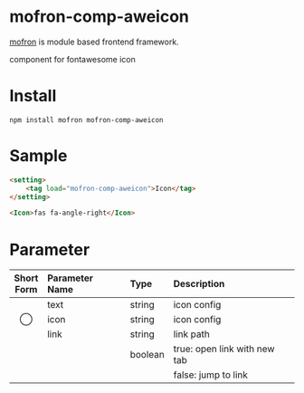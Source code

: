 # mofron-comp-aweicon
[mofron](https://mofron.github.io/mofron/) is module based frontend framework.

component for fontawesome icon


# Install
```
npm install mofron mofron-comp-aweicon
```

# Sample
```html
<setting>
    <tag load="mofron-comp-aweicon">Icon</tag>
</setting>

<Icon>fas fa-angle-right</Icon>
```

# Parameter

| Short<br>Form | Parameter Name | Type | Description |
|:-------------:|:---------------|:-----|:------------|
| | text | string | icon config |
| ◯  | icon | string | icon config |
| | link | string | link path  |
| | | boolean | true: open link with new tab |
| | | | false: jump to link |

